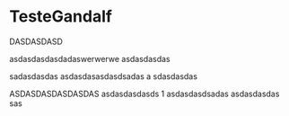 # TesteGandalf

DASDASDASD

asdasdasdasdadaswerwerwe asdasdasdas

sadasdasdas
asdasdasasdasdsadas
a
sdasdasdas


ASDASDASDASDASDAS
asdasdasdasds
1
asdasdasdsadas
asdasdasdas
sas
